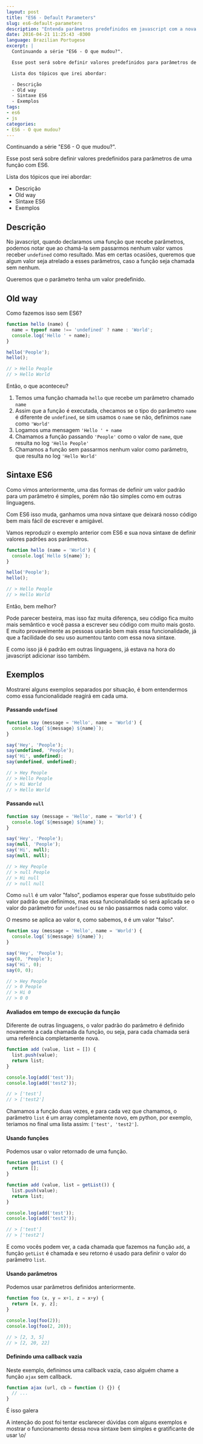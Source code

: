 ```yaml
---
layout: post
title: "ES6 - Default Parameters"
slug: es6-default-parameters
description: "Entenda parâmetros predefinidos em javascript com a nova sintaxe do es6."
date: 2016-04-21 11:25:43 -0300
language: Brazilian Portugese
excerpt: |
  Continuando a série "ES6 - O que mudou?".

  Esse post será sobre definir valores predefinidos para parâmetros de uma função com ES6.

  Lista dos tópicos que irei abordar:

  - Descrição
  - Old way
  - Sintaxe ES6
  - Exemplos
tags:
- es6
- js
categories:
- ES6 - O que mudou?
---
```


Continuando a série "ES6 - O que mudou?".

Esse post será sobre definir valores predefinidos para parâmetros de uma função com ES6.

Lista dos tópicos que irei abordar:

- Descrição
- Old way
- Sintaxe ES6
- Exemplos

## Descrição

No javascript, quando declaramos uma função que recebe parâmetros, podemos notar que ao chamá-la sem passarmos nenhum valor vamos receber `undefined` como resultado. Mas em certas ocasiões, queremos que algum valor seja atrelado a esses parâmetros, caso a função seja chamada sem nenhum.

Queremos que o parâmetro tenha um valor predefinido.

## Old way

Como fazemos isso sem ES6?

```javascript
function hello (name) {
  name = typeof name !== 'undefined' ? name : 'World';
  console.log('Hello ' + name);
}

hello('People');
hello();

// > Hello People
// > Hello World
```

Então, o que aconteceu?

1. Temos uma função chamada `hello` que recebe um parâmetro chamado `name`
2. Assim que a função é executada, checamos se o tipo do parâmetro `name` é diferente de `undefined`, se sim usamos o `name` se não, definimos `name` como `'World'`
3. Logamos uma mensagem `'Hello ' + name`
4. Chamamos a função passando `'People'` como o valor de `name`, que resulta no log `'Hello People'`
5. Chamamos a função sem passarmos nenhum valor como parâmetro, que resulta no log `'Hello World'`

## Sintaxe ES6

Como vimos anteriormente, uma das formas de definir um valor padrão para um parâmetro é simples, porém não tão simples como em outras linguagens.

Com ES6 isso muda, ganhamos uma nova sintaxe que deixará nosso código bem mais fácil de escrever e amigável.

Vamos reproduzir o exemplo anterior com ES6 e sua nova sintaxe de definir valores padrões aos parâmetros.

```javascript
function hello (name = 'World') {
  console.log(`Hello ${name}`);
}

hello('People');
hello();

// > Hello People
// > Hello World
```

Então, bem melhor?

Pode parecer besteira, mas isso faz muita diferença, seu código fica muito mais semântico e você passa a escrever seu código com muito mais gosto.
E muito provavelmente as pessoas usarão bem mais essa funcionalidade, já que a facilidade do seu uso aumentou tanto com essa nova sintaxe.

E como isso já é padrão em outras linguagens, já estava na hora do javascript adicionar isso também.

## Exemplos

Mostrarei alguns exemplos separados por situação, é bom entendermos como essa funcionalidade reagirá em cada uma.

#### Passando `undefined`

```javascript
function say (message = 'Hello', name = 'World') {
  console.log(`${message} ${name}`);
}

say('Hey', 'People');
say(undefined, 'People');
say('Hi', undefined);
say(undefined, undefined);

// > Hey People
// > Hello People
// > Hi World
// > Hello World
```

#### Passando `null`

```javascript
function say (message = 'Hello', name = 'World') {
  console.log(`${message} ${name}`);
}

say('Hey', 'People');
say(null, 'People');
say('Hi', null);
say(null, null);

// > Hey People
// > null People
// > Hi null
// > null null
```

Como `null` é um valor "falso", podiamos esperar que fosse substituido pelo valor padrão que definimos, mas essa funcionalidade só será aplicada se o valor do parâmetro for `undefined` ou se não passarmos nada como valor.

O mesmo se aplica ao valor `0`, como sabemos, `0` é um valor "falso".

```javascript
function say (message = 'Hello', name = 'World') {
  console.log(`${message} ${name}`);
}

say('Hey', 'People');
say(0, 'People');
say('Hi', 0);
say(0, 0);

// > Hey People
// > 0 People
// > Hi 0
// > 0 0
```

#### Avaliados em tempo de execução da função

Diferente de outras linguagens, o valor padrão do parâmetro é definido novamente a cada chamada da função, ou seja, para cada chamada será uma referência completamente nova.

```javascript
function add (value, list = []) {
  list.push(value);
  return list;
}

console.log(add('test'));
console.log(add('test2'));

// > ['test']
// > ['test2']
```

Chamamos a função duas vezes, e para cada vez que chamamos, o parâmetro `list` é um array completamente novo, em python, por exemplo, teriamos no final uma lista assim: `['test', 'test2']`.

#### Usando funções

Podemos usar o valor retornado de uma função.

```javascript
function getList () {
  return [];
}

function add (value, list = getList()) {
  list.push(value);
  return list;
}

console.log(add('test'));
console.log(add('test2'));

// > ['test']
// > ['test2']
```

E como vocês podem ver, a cada chamada que fazemos na função `add`, a função `getList` é chamada e seu retorno é usado para definir o valor do parâmetro `list`.

#### Usando parâmetros

Podemos usar parâmetros definidos anteriormente.

```javascript
function foo (x, y = x+1, z = x+y) {
  return [x, y, z];
}

console.log(foo(2));
console.log(foo(2, 20));

// > [2, 3, 5]
// > [2, 20, 22]
```


#### Definindo uma callback vazia

Neste exemplo, definimos uma callback vazia, caso alguém chame a função `ajax` sem callback.

```javascript
function ajax (url, cb = function () {}) {
  // ...
}
```


É isso galera

A intenção do post foi tentar esclarecer dúvidas com alguns exemplos e mostrar o funcionamento dessa nova sintaxe bem simples e gratificante de usar \o/
